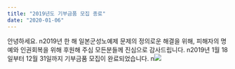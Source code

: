 ```yaml
---
title: "2019년도 기부금품 모집 종료"
date: "2020-01-06"
---
```


안녕하세요. n2019년 한 해 일본군성노예제 문제의 정의로운 해결을 위해, 피해자의 명예와 인권회복을 위해 후원해 주심 모든분들께 진심으로 감사드립니다. n2019년 1월 18일부터 12월 31일까지 기부금품 모집이 완료되었습니다. n![](/kr/wp-content/uploads/kboard_attached/3/202001/5e14124c01c056703694.jpg)
